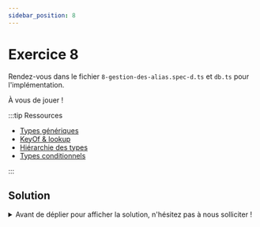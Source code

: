 ```yaml
---
sidebar_position: 8
---
```


# Exercice 8

Rendez-vous dans le fichier `8-gestion-des-alias.spec-d.ts` et `db.ts` pour l'implémentation.

À vous de jouer !

:::tip Ressources

- [Types génériques](../typescript/generic.md)
- [KeyOf & lookup](../typescript/keyof-lookup.md)
- [Hiérarchie des types](../typescript/type-hierarchy.md)
- [Types conditionnels](../typescript/conditional-types.md)

:::

## Solution

<details>
  <summary>Avant de déplier pour afficher la solution, n'hésitez pas à nous solliciter ! </summary>

  Alias sur les tables :

  ```ts
  type AliasedTabled<TB> = `${TB & string} ${string}`;
  //                              ^? la table  ^? son alias
  type TableOrAlias<TB> = TB | AliasedTabled<TB>;

  type AnyTable<Ctx extends AnyEmptyContext> = TableOrAlias<keyof Ctx["_db"]>;

  export const selectFrom = <
    Ctx extends AnyEmptyContext,
    TB extends AnyTable<Ctx>
  >(
    ctx: Ctx,
    tableName: TB
  ) => ({
    ...ctx,
    _operation: "select" as const,
    _table: tableName,
  });
  ```

  Alias sur les champs

  ```ts
  type AliasableField<DB extends AnyDB, TB extends keyof DB> =
    | keyof DB[TB]
    | `${keyof DB[TB] & string} as ${string}`;

  export type ExplicitableField<
    DB extends AnyDB,
    TB extends keyof DB
  > = TB extends `${infer Table} ${infer Alias}`
    ? AliasableField<DB, Table> | `${Alias}.${AliasableField<DB, Table> & string}`
    : //                               ^? On peut utiliser l'alias de la table (et/ou du champs)
        | AliasableField<DB, TB>
        | `${TB & string}.${AliasableField<DB, TB> & string}`;
        
  export const selectFields = <Ctx extends AnySelectableContext>(
    ctx: Ctx,
    fieldNames: ExplicitableField<Ctx["_db"], Ctx["_table"]>[]
  ) => ({
    ...ctx,
    _fields: fieldNames,
  });
  ```

</details>
